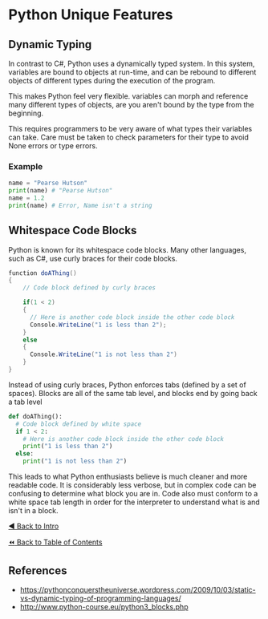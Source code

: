 # Python Unique Features

## Dynamic Typing
In contrast to C#, Python uses a dynamically typed system. In this system, variables are bound to objects at run-time, and can be rebound to different objects of different types during the execution of the program.

This makes Python feel very flexible. variables can morph and reference many different types of objects, are you aren't bound by the type from the beginning.

This requires programmers to be very aware of what types their variables can take. Care must be taken to check parameters for their type to avoid None errors or type errors.

### Example
```python
name = "Pearse Hutson"
print(name) # "Pearse Hutson"
name = 1.2
print(name) # Error, Name isn't a string
```

## Whitespace Code Blocks
Python is known for its whitespace code blocks. Many other languages, such as C#, use curly braces for their code blocks.

```csharp
function doAThing()
{
    // Code block defined by curly braces

    if(1 < 2)
    {
      // Here is another code block inside the other code block
      Console.WriteLine("1 is less than 2");
    }
    else
    {
      Console.WriteLine("1 is not less than 2")
    }
}
```

Instead of using curly braces, Python enforces tabs (defined by a set of spaces). Blocks are all of the same tab level, and blocks end by going back a tab level

```python
def doAThing():
  # Code block defined by white space
  if 1 < 2:
    # Here is another code block inside the other code block
    print("1 is less than 2")
  else:
    print("1 is not less than 2")
```

This leads to what Python enthusiasts believe is much cleaner and more readable code. It is considerably less verbose, but in complex code can be confusing to determine what block you are in. Code also must conform to a white space tab length in order for the interpreter to understand what is and isn't in a block.

[:arrow_backward: Back to Intro](./Intro.md) <!-- BackOne -->

[:rewind: Back to Table of Contents](../README.md) <!-- BackToC -->

## References
- https://pythonconquerstheuniverse.wordpress.com/2009/10/03/static-vs-dynamic-typing-of-programming-languages/
- http://www.python-course.eu/python3_blocks.php
